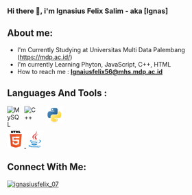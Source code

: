 ### Hi there 👋, i'm Ignasius Felix Salim - aka [Ignas]

## About me:
- I'm Currently Studying at Universitas Multi Data Palembang
  (https://mdp.ac.id/)
- I'm currently Learning Phyton, JavaScript, C++, HTML
- How to reach me :
  **Ignaiusfelix56@mhs.mdp.ac.id**

## Languages And Tools :
<img align="left" alt="MySQL" width="30px" src="https://cdn.jsdelivr.net/gh/devicons/devicon/icons/mysql/mysql-original.svg" style="padding-right:10px;" />
<img align="Left" alt="C++" width="30px" src="https://img1.pnghut.com/8/18/6/bxvE1KeDqf/logo-symbol-computer-programming-language.jpg" style="padding-right:20px;" />
<P><a href="https://www.python.org" target="_blank" rel="noreferrer"> <img src="https://raw.githubusercontent.com/devicons/devicon/master/icons/python/python-original.svg" alt="python" width="40" height="40"/> </a><p align="left"></p> 
<a href="https://www.w3.org/html/" target="_blank" rel="noreferrer"> <img src="https://raw.githubusercontent.com/devicons/devicon/master/icons/html5/html5-original-wordmark.svg" alt="html5" width="40" height="40"/> </a> 
<a href="https://www.java.com" target="_blank" rel="noreferrer"> <img src="https://raw.githubusercontent.com/devicons/devicon/master/icons/java/java-original.svg" alt="java" width="40" height="40"/> </a> </p>


## Connect With Me:
<a href="https://instagram.com/ignasiusfelix_07" target="blank"><img align="center" src="https://raw.githubusercontent.com/rahuldkjain/github-profile-readme-generator/master/src/images/icons/Social/instagram.svg" alt="ignasiusfelix_07" height="30" width="40" /></a>
